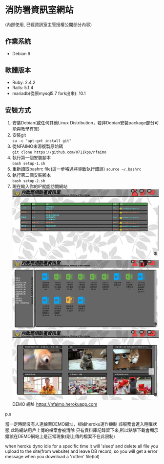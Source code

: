 # 消防署資訊室網站
(內部使用, 已經資訊室主管授權公開部分內容)
## 作業系統
* Debian 9
## 軟體版本
* Ruby: 2.4.2
* Rails: 5.1.4
* mariadb(從原mysql5.7 fork出來): 10.1
## 安裝方式
1. 安裝Debian(或任何其他Linux Distribution，若非Debian安裝package部分可能與教學有異)
2. 安裝git  
`su -c "apt-get install git"`
3. 從NFAIMO來源複製原始碼  
`git clone https://github.com/0711kps/nfaimo`
4. 執行第一個安裝腳本  
`bash setup-1.sh`
5. 重新讀取bashrc file(這一步咯過將導致執行錯誤)
`source ~/.bashrc`
6. 執行第二個安裝腳本  
`bash setup-2.sh`
7. 現在輸入你的IP就能訪問網站  
![](/thumbnail/1.png)
![](/thumbnail/2.png)
![](/thumbnail/3.png)
DEMO 網址 https://nfaimo.herokuapp.com

p.s

當一定時間沒有人連線至DEMO網址，根據heroku運作機制
該服務會進入睡眠狀態,此時網站用戶上傳的檔案會被清除
只有資料庫記錄留下來,所以點擊下載會顯示錯誤在DEMO網站上是正常現象(剛上傳的檔案不在此限制)

when heroku dyno idle for a specific time
it will 'sleep‘ and delete all file you upload to the site(from website)
and leave DB record, so you will get a error message when you download a 'rotten' file(lol)
